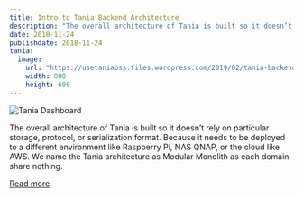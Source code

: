 ```yaml
---
title: Intro to Tania Backend Architecture
description: "The overall architecture of Tania is built so it doesn’t rely on particular storage, protocol, or serialization format."
date: 2018-11-24
publishdate: 2018-11-24
tania:
  image:
    url: "https://usetaniaoss.files.wordpress.com/2019/02/tania-backend.jpg"
    width: 800
    height: 600
---
```


![Tania Dashboard](https://usetaniaoss.files.wordpress.com/2019/02/tania-backend.jpg)

The overall architecture of Tania is built so it doesn’t rely on particular storage, protocol, or serialization format. Because it needs to be deployed to a different environment like Raspberry Pi, NAS QNAP, or the cloud like AWS. We name the Tania architecture as Modular Monolith as each domain share nothing.

<a href="https://usetaniaoss.wordpress.com/2018/10/24/intro-to-tania-backend-architecture/" target="_blank" class="btn btn-default">Read more</a>